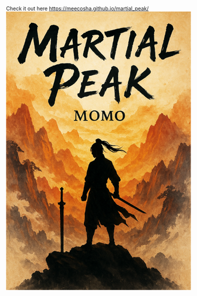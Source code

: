 Check it out here https://meecosha.github.io/martial_peak/
![alt text](https://github.com/courting-death/martial-peak/blob/8d5863dc55d0192269ddd763666a20e865593d7d/Martial%20Peak%20Cover.png "Logo Title Text 1")